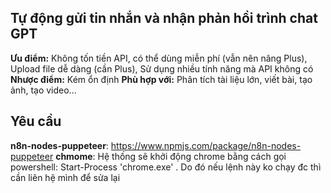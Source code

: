 ## Tự động gửi tin nhắn và nhận phản hồi trình chat GPT
**Ưu điểm:** Không tốn tiền API, có thể dùng miễn phí (vẫn nên nâng Plus), Upload file dễ dàng (cần Plus), Sử dụng nhiều tính năng mà API không có
**Nhược điểm:** Kém ổn định
**Phù hợp với:**  Phân tích tài liệu lớn, viết bài, tạo ảnh, tạo video...

## Yêu cầu
**n8n-nodes-puppeteer**: https://www.npmjs.com/package/n8n-nodes-puppeteer
**chmome**: Hệ thống sẽ khởi động chrome bằng cách gọi powershell: Start-Process 'chrome.exe' . Do đó nếu lệnh này ko chạy đc thì cần liên hệ mình để sửa lại
